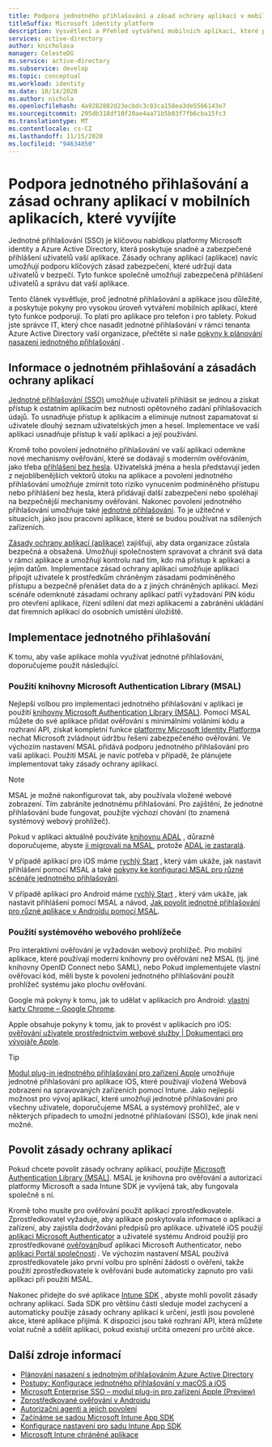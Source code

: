 ```yaml
---
title: Podpora jednotného přihlašování a zásad ochrany aplikací v mobilních aplikacích, které vyvíjíte | Azure
titleSuffix: Microsoft identity platform
description: Vysvětlení a Přehled vytváření mobilních aplikací, které podporují jednotné přihlašování a zásady ochrany aplikací pomocí platformy Microsoft identity a integrace s Azure Active Directory.
services: active-directory
author: knicholasa
manager: CelesteDG
ms.service: active-directory
ms.subservice: develop
ms.topic: conceptual
ms.workload: identity
ms.date: 10/14/2020
ms.author: nichola
ms.openlocfilehash: 4a9282882d23ecbdc3c03ca158ea3de5566143e7
ms.sourcegitcommit: 295db318df10f20ae4aa71b5b03f7fb6cba15fc3
ms.translationtype: MT
ms.contentlocale: cs-CZ
ms.lasthandoff: 11/15/2020
ms.locfileid: "94634850"
---
```

# <a name="support-single-sign-on-and-app-protection-policies-in-mobile-apps-you-develop"></a>Podpora jednotného přihlašování a zásad ochrany aplikací v mobilních aplikacích, které vyvíjíte

Jednotné přihlašování (SSO) je klíčovou nabídkou platformy Microsoft identity a Azure Active Directory, která poskytuje snadné a zabezpečené přihlášení uživatelů vaší aplikace. Zásady ochrany aplikací (aplikace) navíc umožňují podporu klíčových zásad zabezpečení, které udržují data uživatelů v bezpečí. Tyto funkce společně umožňují zabezpečená přihlášení uživatelů a správu dat vaší aplikace.

Tento článek vysvětluje, proč jednotné přihlašování a aplikace jsou důležité, a poskytuje pokyny pro vysokou úroveň vytváření mobilních aplikací, které tyto funkce podporují. To platí pro aplikace pro telefon i pro tablety. Pokud jste správce IT, který chce nasadit jednotné přihlašování v rámci tenanta Azure Active Directory vaší organizace, přečtěte si naše [pokyny k plánování nasazení jednotného přihlašování](../manage-apps/plan-sso-deployment.md) .

## <a name="about-single-sign-on-and-app-protection-policies"></a>Informace o jednotném přihlašování a zásadách ochrany aplikací

[Jednotné přihlašování (SSO)](../manage-apps/plan-sso-deployment.md) umožňuje uživateli přihlásit se jednou a získat přístup k ostatním aplikacím bez nutnosti opětovného zadání přihlašovacích údajů. To usnadňuje přístup k aplikacím a eliminuje nutnost zapamatovat si uživatele dlouhý seznam uživatelských jmen a hesel. Implementace ve vaší aplikaci usnadňuje přístup k vaší aplikaci a její používání.

Kromě toho povolení jednotného přihlašování ve vaší aplikaci odemkne nové mechanismy ověřování, které se dodávají s moderním ověřováním, jako třeba [přihlášení bez hesla](../authentication/concept-authentication-passwordless.md). Uživatelská jména a hesla představují jeden z nejoblíbenějších vektorů útoku na aplikace a povolení jednotného přihlašování umožňuje zmírnit toto riziko vynucením podmíněného přístupu nebo přihlášení bez hesla, která přidávají další zabezpečení nebo spoléhají na bezpečnější mechanismy ověřování. Nakonec povolení jednotného přihlašování umožňuje také [jednotné přihlašování](v2-protocols-oidc.md#single-sign-out). To je užitečné v situacích, jako jsou pracovní aplikace, které se budou používat na sdílených zařízeních.

[Zásady ochrany aplikací (aplikace)](/mem/intune/apps/app-protection-policy) zajišťují, aby data organizace zůstala bezpečná a obsažená. Umožňují společnostem spravovat a chránit svá data v rámci aplikace a umožňují kontrolu nad tím, kdo má přístup k aplikaci a jejím datům. Implementace zásad ochrany aplikací umožňuje aplikaci připojit uživatele k prostředkům chráněným zásadami podmíněného přístupu a bezpečně přenášet data do a z jiných chráněných aplikací. Mezi scénáře odemknuté zásadami ochrany aplikací patří vyžadování PIN kódu pro otevření aplikace, řízení sdílení dat mezi aplikacemi a zabránění ukládání dat firemních aplikací do osobních umístění úložiště.

## <a name="implementing-single-sign-on"></a>Implementace jednotného přihlašování

K tomu, aby vaše aplikace mohla využívat jednotné přihlašování, doporučujeme použít následující.

### <a name="use-microsoft-authentication-library-msal"></a>Použití knihovny Microsoft Authentication Library (MSAL)

Nejlepší volbou pro implementaci jednotného přihlašování v aplikaci je použití [knihovny Microsoft Authentication Library (MSAL)](msal-overview.md). Pomocí MSAL můžete do své aplikace přidat ověřování s minimálními voláními kódu a rozhraní API, získat kompletní funkce [platformy Microsoft Identity Platform](/azure/active-directory/develop/)a nechat Microsoft zvládnout údržbu řešení zabezpečeného ověřování. Ve výchozím nastavení MSAL přidává podporu jednotného přihlašování pro vaši aplikaci. Použití MSAL je navíc potřeba v případě, že plánujete implementovat taky zásady ochrany aplikací.

> [!NOTE]
> MSAL je možné nakonfigurovat tak, aby používala vložené webové zobrazení. Tím zabráníte jednotnému přihlašování. Pro zajištění, že jednotné přihlašování bude fungovat, použijte výchozí chování (to znamená systémový webový prohlížeč).

Pokud v aplikaci aktuálně používáte [knihovnu ADAL](../azuread-dev/active-directory-authentication-libraries.md) , důrazně doporučujeme, abyste [ji migrovali na MSAL](msal-migration.md), protože [ADAL je zastaralá](https://techcommunity.microsoft.com/t5/azure-active-directory-identity/update-your-applications-to-use-microsoft-authentication-library/ba-p/1257363).

V případě aplikací pro iOS máme [rychlý Start](quickstart-v2-ios.md) , který vám ukáže, jak nastavit přihlášení pomocí MSAL a také [pokyny ke konfiguraci MSAL pro různé scénáře jednotného přihlašování](single-sign-on-macos-ios.md).

V případě aplikací pro Android máme [rychlý Start](quickstart-v2-android.md) , který vám ukáže, jak nastavit přihlášení pomocí MSAL a návod, [Jak povolit jednotné přihlašování pro různé aplikace v Androidu pomocí MSAL](msal-android-single-sign-on.md).

### <a name="use-the-system-web-browser"></a>Použití systémového webového prohlížeče

Pro interaktivní ověřování je vyžadován webový prohlížeč. Pro mobilní aplikace, které používají moderní knihovny pro ověřování než MSAL (tj. jiné knihovny OpenID Connect nebo SAML), nebo Pokud implementujete vlastní ověřovací kód, měli byste k povolení jednotného přihlašování použít prohlížeč systému jako plochu ověřování.

Google má pokyny k tomu, jak to udělat v aplikacích pro Android: [vlastní karty Chrome – Google Chrome](https://developer.chrome.com/multidevice/android/customtabs).

Apple obsahuje pokyny k tomu, jak to provést v aplikacích pro iOS: [ověřování uživatele prostřednictvím webové služby | Dokumentaci pro vývojáře Apple](https://developer.apple.com/documentation/authenticationservices/authenticating_a_user_through_a_web_service).

> [!TIP]
> [Modul plug-in jednotného přihlašování pro zařízení Apple](apple-sso-plugin.md) umožňuje jednotné přihlašování pro aplikace iOS, které používají vložená Webová zobrazení na spravovaných zařízeních pomocí Intune. Jako nejlepší možnost pro vývoj aplikací, které umožňují jednotné přihlašování pro všechny uživatele, doporučujeme MSAL a systémový prohlížeč, ale v některých případech to umožní jednotné přihlašování (SSO), kde jinak není možné.

## <a name="enable-app-protection-policies"></a>Povolit zásady ochrany aplikací

Pokud chcete povolit zásady ochrany aplikací, použijte [Microsoft Authentication Library (MSAL)](msal-overview.md). MSAL je knihovna pro ověřování a autorizaci platformy Microsoft a sada Intune SDK je vyvíjená tak, aby fungovala společně s ní.

Kromě toho musíte pro ověřování použít aplikaci zprostředkovatele. Zprostředkovatel vyžaduje, aby aplikace poskytovala informace o aplikaci a zařízení, aby zajistila dodržování předpisů pro aplikace. uživatelé iOS použijí [aplikaci Microsoft Authenticator](../user-help/user-help-auth-app-sign-in.md) a uživatelé systému Android použijí pro zprostředkované [ověřování](brokered-auth.md)buď aplikaci Microsoft Authenticator, nebo [aplikaci Portál společnosti](https://play.google.com/store/apps/details?id=com.microsoft.windowsintune.companyportal) . Ve výchozím nastavení MSAL používá zprostředkovatele jako první volbu pro splnění žádosti o ověření, takže použití zprostředkovatele k ověřování bude automaticky zapnuto pro vaši aplikaci při použití MSAL.

Nakonec přidejte do své aplikace [Intune SDK](/mem/intune/developer/app-sdk-get-started) , abyste mohli povolit zásady ochrany aplikací. Sada SDK pro většinu částí sleduje model zachycení a automaticky použije zásady ochrany aplikací k určení, jestli jsou povolené akce, které aplikace přijímá. K dispozici jsou také rozhraní API, která můžete volat ručně a sdělit aplikaci, pokud existují určitá omezení pro určité akce.

## <a name="additional-resources"></a>Další zdroje informací

- [Plánování nasazení s jednotným přihlašováním Azure Active Directory](../manage-apps/plan-sso-deployment.md)
- [Postupy: Konfigurace jednotného přihlašování v macOS a iOS](single-sign-on-macos-ios.md)
- [Microsoft Enterprise SSO – modul plug-in pro zařízení Apple (Preview)](apple-sso-plugin.md)
- [Zprostředkované ověřování v Androidu](brokered-auth.md)
- [Autorizační agenti a jejich povolení](authorization-agents.md)
- [Začínáme se sadou Microsoft Intune App SDK](/mem/intune/developer/app-sdk-get-started)
- [Konfigurace nastavení pro sadu Intune App SDK](/mem/intune/developer/app-sdk-ios#configure-settings-for-the-intune-app-sdk)
- [Microsoft Intune chráněné aplikace](/mem/intune/apps/apps-supported-intune-apps)
